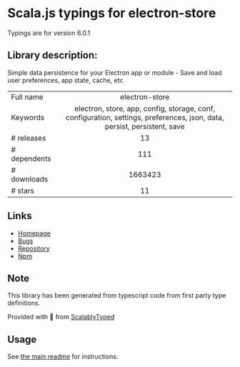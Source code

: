 
# Scala.js typings for electron-store

Typings are for version 6.0.1

## Library description:
Simple data persistence for your Electron app or module - Save and load user preferences, app state, cache, etc

|                    |                 |
| ------------------ | :-------------: |
| Full name          | electron-store |
| Keywords           | electron, store, app, config, storage, conf, configuration, settings, preferences, json, data, persist, persistent, save |
| # releases         | 13 |
| # dependents       | 111 |
| # downloads        | 1663423 |
| # stars            | 11 |

## Links
- [Homepage](https://github.com/sindresorhus/electron-store#readme)
- [Bugs](https://github.com/sindresorhus/electron-store/issues)
- [Repository](https://github.com/sindresorhus/electron-store)
- [Npm](https://www.npmjs.com/package/electron-store)
    


## Note
This library has been generated from typescript code from first party type definitions.

Provided with :purple_heart: from [ScalablyTyped](https://github.com/oyvindberg/ScalablyTyped)

## Usage
See [the main readme](../../readme.md) for instructions.



